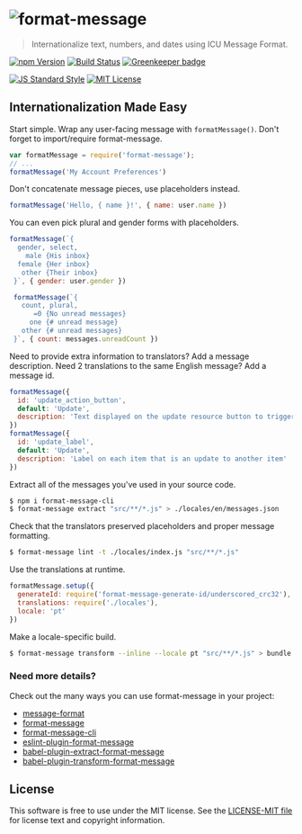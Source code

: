 # ![format-message][logo]
> Internationalize text, numbers, and dates using ICU Message Format.

[![npm Version][npm-image]][npm]
[![Build Status][build-image]][build]
[![Greenkeeper badge](https://badges.greenkeeper.io/format-message/format-message.svg)](https://greenkeeper.io/)

[![JS Standard Style][style-image]][style]
[![MIT License][license-image]][LICENSE]


## Internationalization Made Easy

Start simple. Wrap any user-facing message with `formatMessage()`. Don't forget to import/require format-message.

```js
var formatMessage = require('format-message');
// ...
formatMessage('My Account Preferences')
```

Don't concatenate message pieces, use placeholders instead.

```js
formatMessage('Hello, { name }!', { name: user.name })
```

You can even pick plural and gender forms with placeholders.

```js
formatMessage(`{
  gender, select,
    male {His inbox}
  female {Her inbox}
   other {Their inbox}
 }`, { gender: user.gender })

 formatMessage(`{
   count, plural,
      =0 {No unread messages}
     one {# unread message}
   other {# unread messages}
 }`, { count: messages.unreadCount })
```

Need to provide extra information to translators? Add a message description.
Need 2 translations to the same English message? Add a message id.

```js
formatMessage({
  id: 'update_action_button',
  default: 'Update',
  description: 'Text displayed on the update resource button to trigger the update process'
})
formatMessage({
  id: 'update_label',
  default: 'Update',
  description: 'Label on each item that is an update to another item'
})
```

Extract all of the messages you've used in your source code.

```bash
$ npm i format-message-cli
$ format-message extract "src/**/*.js" > ./locales/en/messages.json
```

Check that the translators preserved placeholders and proper message formatting.

```bash
$ format-message lint -t ./locales/index.js "src/**/*.js"
```

Use the translations at runtime.

```js
formatMessage.setup({
  generateId: require('format-message-generate-id/underscored_crc32'),
  translations: require('./locales'),
  locale: 'pt'
})
```

Make a locale-specific build.

```bash
$ format-message transform --inline --locale pt "src/**/*.js" > bundle.pt.js
```


### Need more details?

Check out the many ways you can use format-message in your project:

* [message-format](https://github.com/format-message/format-message/tree/master/packages/message-format)
* [format-message](https://github.com/format-message/format-message/tree/master/packages/format-message)
* [format-message-cli](https://github.com/format-message/format-message/tree/master/packages/format-message-cli)
* [eslint-plugin-format-message](https://github.com/format-message/format-message/tree/master/packages/eslint-plugin-format-message)
* [babel-plugin-extract-format-message](https://github.com/format-message/format-message/tree/master/packages/babel-plugin-extract-format-message)
* [babel-plugin-transform-format-message](https://github.com/format-message/format-message/tree/master/packages/babel-plugin-transform-format-message)


License
-------

This software is free to use under the MIT license. See the [LICENSE-MIT file][LICENSE] for license text and copyright information.


[logo]: https://format-message.github.io/format-message/logo.svg
[npm]: https://www.npmjs.org/package/format-message
[npm-image]: https://img.shields.io/npm/v/format-message.svg
[deps]: https://david-dm.org/format-message/format-message
[deps-image]: https://img.shields.io/david/format-message/format-message.svg
[dev-deps]: https://david-dm.org/format-message/format-message#info=devDependencies
[dev-deps-image]: https://img.shields.io/david/dev/format-message/format-message.svg
[build]: https://travis-ci.org/format-message/format-message
[build-image]: https://img.shields.io/travis/format-message/format-message.svg
[style]: https://github.com/feross/standard
[style-image]: https://img.shields.io/badge/code%20style-standard-brightgreen.svg
[license-image]: https://img.shields.io/npm/l/format-message.svg
[message-format]: https://github.com/format-message/message-format
[LICENSE]: https://github.com/format-message/format-message/blob/master/LICENSE-MIT
